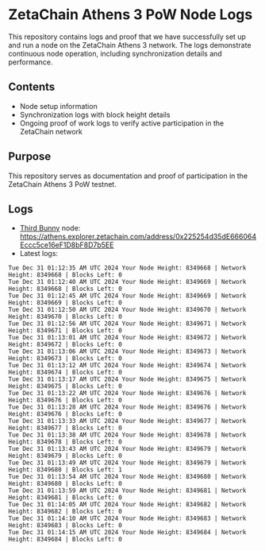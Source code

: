 # ZetaChain Athens 3 PoW Node Logs
This repository contains logs and proof that we have successfully set up and run a node on the ZetaChain Athens 3 network. The logs demonstrate continuous node operation, including synchronization details and performance.

## Contents
- Node setup information
- Synchronization logs with block height details
- Ongoing proof of work logs to verify active participation in the ZetaChain network

## Purpose
This repository serves as documentation and proof of participation in the ZetaChain Athens 3 PoW testnet.

## Logs

- [Third Bunny](https://thirdbunny.xyz/) node: https://athens.explorer.zetachain.com/address/0x225254d35dE666064Eccc5ce16eF1D8bF8D7b5EE
- Latest logs:
```
Tue Dec 31 01:12:35 AM UTC 2024 Your Node Height: 8349668 | Network Height: 8349668 | Blocks Left: 0
Tue Dec 31 01:12:40 AM UTC 2024 Your Node Height: 8349669 | Network Height: 8349668 | Blocks Left: 0
Tue Dec 31 01:12:45 AM UTC 2024 Your Node Height: 8349669 | Network Height: 8349669 | Blocks Left: 0
Tue Dec 31 01:12:50 AM UTC 2024 Your Node Height: 8349670 | Network Height: 8349670 | Blocks Left: 0
Tue Dec 31 01:12:56 AM UTC 2024 Your Node Height: 8349671 | Network Height: 8349671 | Blocks Left: 0
Tue Dec 31 01:13:01 AM UTC 2024 Your Node Height: 8349672 | Network Height: 8349672 | Blocks Left: 0
Tue Dec 31 01:13:06 AM UTC 2024 Your Node Height: 8349673 | Network Height: 8349673 | Blocks Left: 0
Tue Dec 31 01:13:12 AM UTC 2024 Your Node Height: 8349674 | Network Height: 8349674 | Blocks Left: 0
Tue Dec 31 01:13:17 AM UTC 2024 Your Node Height: 8349675 | Network Height: 8349675 | Blocks Left: 0
Tue Dec 31 01:13:22 AM UTC 2024 Your Node Height: 8349676 | Network Height: 8349676 | Blocks Left: 0
Tue Dec 31 01:13:28 AM UTC 2024 Your Node Height: 8349676 | Network Height: 8349676 | Blocks Left: 0
Tue Dec 31 01:13:33 AM UTC 2024 Your Node Height: 8349677 | Network Height: 8349677 | Blocks Left: 0
Tue Dec 31 01:13:38 AM UTC 2024 Your Node Height: 8349678 | Network Height: 8349678 | Blocks Left: 0
Tue Dec 31 01:13:43 AM UTC 2024 Your Node Height: 8349679 | Network Height: 8349679 | Blocks Left: 0
Tue Dec 31 01:13:49 AM UTC 2024 Your Node Height: 8349679 | Network Height: 8349680 | Blocks Left: 1
Tue Dec 31 01:13:54 AM UTC 2024 Your Node Height: 8349680 | Network Height: 8349680 | Blocks Left: 0
Tue Dec 31 01:13:59 AM UTC 2024 Your Node Height: 8349681 | Network Height: 8349681 | Blocks Left: 0
Tue Dec 31 01:14:05 AM UTC 2024 Your Node Height: 8349682 | Network Height: 8349682 | Blocks Left: 0
Tue Dec 31 01:14:10 AM UTC 2024 Your Node Height: 8349683 | Network Height: 8349683 | Blocks Left: 0
Tue Dec 31 01:14:15 AM UTC 2024 Your Node Height: 8349684 | Network Height: 8349684 | Blocks Left: 0
```
